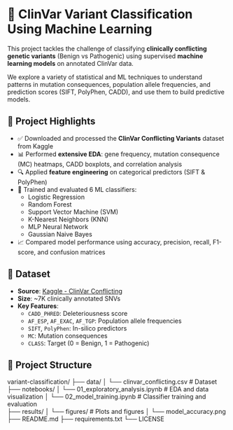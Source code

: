 # 🧬 ClinVar Variant Classification Using Machine Learning

This project tackles the challenge of classifying **clinically conflicting genetic variants** (Benign vs Pathogenic) using supervised **machine learning models** on annotated ClinVar data.

We explore a variety of statistical and ML techniques to understand patterns in mutation consequences, population allele frequencies, and prediction scores (SIFT, PolyPhen, CADD), and use them to build predictive models.



## 🚀 Project Highlights

- ✅ Downloaded and processed the **ClinVar Conflicting Variants** dataset from Kaggle
- 📊 Performed **extensive EDA**: gene frequency, mutation consequence (MC) heatmaps, CADD boxplots, and correlation analysis
- 🔍 Applied **feature engineering** on categorical predictors (SIFT & PolyPhen)
- 🤖 Trained and evaluated 6 ML classifiers:
  - Logistic Regression
  - Random Forest
  - Support Vector Machine (SVM)
  - K-Nearest Neighbors (KNN)
  - MLP Neural Network
  - Gaussian Naive Bayes
- 📈 Compared model performance using accuracy, precision, recall, F1-score, and confusion matrices



## 🧬 Dataset

- **Source**: [Kaggle - ClinVar Conflicting](https://www.kaggle.com/datasets/kevinarvai/clinvar-conflicting)
- **Size**: ~7K clinically annotated SNVs
- **Key Features**:
  - `CADD_PHRED`: Deleteriousness score
  - `AF_ESP`, `AF_EXAC`, `AF_TGP`: Population allele frequencies
  - `SIFT`, `PolyPhen`: In-silico predictors
  - `MC`: Mutation consequences
  - `CLASS`: Target (0 = Benign, 1 = Pathogenic)



## 📁 Project Structure
variant-classification/
├── data/
│   └── clinvar_conflicting.csv        # Dataset 
├── notebooks/
│   └── 01_exploratory_analysis.ipynb  # EDA and data visualization
│   └── 02_model_training.ipynb        # Classifier training and evaluation               
├── results/
│   └── figures/                       # Plots and figures
│       └── model_accuracy.png
├── README.md
├── requirements.txt
└── LICENSE

